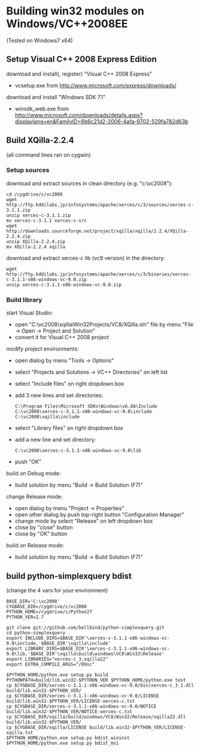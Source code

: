 # Building win32 modules on Windows/VC++2008EE

(Tested on Windows7 x64)

## Setup Visual C++ 2008 Express Edition

download and install(, register) "Visual C++ 2008 Express"

- vcsetup.exe from http://www.microsoft.com/express/downloads/

download and install "Windows SDK 7.1"

- winsdk_web.exe from http://www.microsoft.com/downloads/details.aspx?displaylang=en&FamilyID=6b6c21d2-2006-4afa-9702-529fa782d63b

## Build XQilla-2.2.4

(all command lines ran on cygwin)

### Setup sources

download and extract sources in clean directory (e.g. "c:\vc2008"):

    cd /cygdrive/c/vc2008
    wget http://ftp.kddilabs.jp/infosystems/apache/xerces/c/3/sources/xerces-c-3.1.1.zip
    unzip xerces-c-3.1.1.zip
    mv xerces-c-3.1.1 xerces-c-src
    wget http://downloads.sourceforge.net/project/xqilla/xqilla/2.2.4/XQilla-2.2.4.zip
    unzip XQilla-2.2.4.zip
    mv XQilla-2.2.4 xqilla

download and extract xerces-c lib (vc9 version) in the directory:

    wget http://ftp.kddilabs.jp/infosystems/apache/xerces/c/3/binaries/xerces-c-3.1.1-x86-windows-vc-9.0.zip
    unzip xerces-c-3.1.1-x86-windows-vc-9.0.zip

### Build library

start Visual Studio:

- open "C:\vc2008\xqilla\Win32Projects/VC8/XQilla.sln" file by menu "File -> Open -> Project and Solution"
- convert it for Visual C++ 2008 project

modify project environments:

- open dialog by menu "Tools -> Options"
- select "Projects and Solutions -> VC++ Directories" on left list
- select "Include files" on right dropdown box
- add 3 new lines and set directories:

      C:\Program Files\Microsoft SDKs\Windows\v6.0A\Include
      C:\vc2008\xerces-c-3.1.1-x86-windows-vc-9.0\include
      C:\vc2008\xqilla\include

- select "Library files" on right dropdown box
- add a new line and set directory:

      C:\vc2008\xerces-c-3.1.1-x86-windows-vc-9.0\lib

- push "OK"

build on Debug mode:

- build solution by menu "Build -> Build Solution (F7)"

change Release mode:

- open dialog by menu "Project -> Properties"
- open other dialog by push top-right button "Configuration Manager"
- change mode by select "Release" on left dropdown box 
- close by "close" button
- close by "OK" button

build on Release mode:

- build solution by menu "Build -> Build Solution (F7)"

## build python-simplexquery bdist

(change the 4 vars for your environment)

    BASE_DIR='C:\vc2008'
    CYGBASE_DIR=/cygdrive/c/vc2008
    PYTHON_HOME=/cygdrive/c/Python27
    PYTHON_VER=2.7
    
    git clone git://github.com/bellbind/python-simplexquery.git
    cd python-simplexquery
    export INCLUDE_DIRS=$BASE_DIR'\xerces-c-3.1.1-x86-windows-vc-9.0\include,'$BASE_DIR'\xqilla\include'
    export LIBRARY_DIRS=$BASE_DIR'\xerces-c-3.1.1-x86-windows-vc-9.0\lib,'$BASE_DIR'\xqilla\build\windows\VC8\Win32\Release'
    export LIBRARIES="xerces-c_3,xqilla22"
    export EXTRA_COMPILE_ARGS="/EHsc"
    
    $PYTHON_HOME/python.exe setup.py build
    PYTHONPATH=build/lib.win32-$PYTHON_VER $PYTHON_HOME/python.exe test
    cp $CYGBASE_DIR/xerces-c-3.1.1-x86-windows-vc-9.0/bin/xerces-c_3_1.dll build/lib.win32-$PYTHON_VER/
    cp $CYGBASE_DIR/xerces-c-3.1.1-x86-windows-vc-9.0/LICENSE build/lib.win32-$PYTHON_VER/LICENSE-xerces-c.txt
    cp $CYGBASE_DIR/xerces-c-3.1.1-x86-windows-vc-9.0/NOTICE build/lib.win32-$PYTHON_VER/NOTICE-xerces-c.txt
    cp $CYGBASE_DIR/xqilla/build/windows/VC8/Win32/Release/xqilla22.dll build/lib.win32-$PYTHON_VER/
    cp $CYGBASE_DIR/xqilla/LICENSE build/lib.win32-$PYTHON_VER/LICENSE-xqilla.txt
    $PYTHON_HOME/python.exe setup.py bdist_wininst
    $PYTHON_HOME/python.exe setup.py bdist_msi

